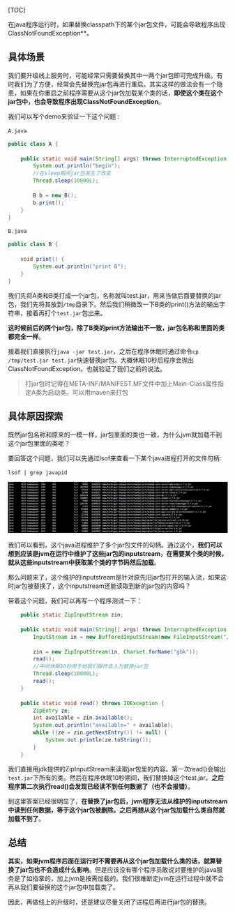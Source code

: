 [TOC]

在java程序运行时，如果替换classpath下的某个jar包文件，可能会导致程序出现ClassNotFoundException**。

## 具体场景 

我们要升级线上服务时，可能经常只需要替换其中一两个jar包即可完成升级。有时我们为了方便，经常会先替换完jar包再进行重启。其实这样的做法会有一个隐患，如果在你重启之前程序需要从这个jar包加载某个类的话，**即使这个类在这个jar包中，也会导致程序出现ClassNotFoundException**。

我们可以写个demo来验证一下这个问题 :

`A.java`

```java
public class A {

    public static void main(String[] args) throws InterruptedException {
        System.out.println("begin");
        //在sleep期间jar包发生了改变
        Thread.sleep(10000L);

        B b = new B();
        b.print();
    }
}
```

`B.java`

```java
public class B {

    void print() {
        System.out.println("print B");
    }
}
```

我们先将A类和B类打成一个jar包，名称就叫test.jar，用来当做后面要替换的jar包，我们先将其放到`/tmp`目录下。然后我们稍微改一下B类的print()方法的输出字符串，接着再打个`test.jar`包出来。

**这时候前后的两个jar包，除了B类的print方法输出不一致，jar包名称和里面的类都完全一样**。

接着我们直接执行`java -jar test.jar`，之后在程序休眠时通过命令`cp /tmp/test.jar test.jar`快速替换jar包。大概休眠10秒后程序会抛出ClassNotFoundException。也就验证了我们之前的说法。

> 打jar包时记得在META-INF/MANIFEST.MF文件中加上Main-Class属性指定A类为启动类。可以用maven来打包

## 具体原因探索 

既然jar包名称和原来的一模一样，jar包里面的类也一致，为什么jvm就加载不到这个jar包里面的类呢？

要回答这个问题，我们可以先通过lsof来查看一下某个java进程打开的文件句柄:

`lsof | grep javapid`

![企业微信截图_462a7ea1-978c-4d57-8294-111b33305746](java_lsof.png)

我们可以看到，这个java进程维护了多个jar包文件的句柄。通过这个，**我们可以想到应该是jvm在运行中维护了这些jar包的inputstream，在需要某个类的时候，就从这些inputstream中获取某个类的字节码然后加载**。

那么问题来了，这个维护的inputstream是针对原先旧jar包打开的输入流，如果这时jar包被替换了，这个inputstream还能读取到新的jar包的内容吗？

带着这个问题，我们可以再写一个程序测试一下：

```java
    public static ZipInputStream zin;

    public static void main(String[] args) throws InterruptedException, ClassNotFoundException, IOException {
        InputStream in = new BufferedInputStream(new FileInputStream("/tmp/agent.jar"));

        zin = new ZipInputStream(in, Charset.forName("gbk"));
        read();
        //中间休眠10秒用于给我们操作去人为替换jar包
        Thread.sleep(10000L);
        read();
    }

    public static void read() throws IOException {
        ZipEntry ze;
        int available = zin.available();
        System.out.println("available=" + available);
        while ((ze = zin.getNextEntry()) != null) {
            System.out.println(ze.toString());
        }
    }
```

我们直接用jdk提供的ZipInputStream来读取jar包里的内容。第一次read()会输出`test.jar`下所有的类。然后在程序休眠10秒期间，我们替换掉这个test.jar。**之后程序第二次执行read()会发现已经读不到任何数据了（也不会报错）**。

到这里答案已经很明显了，**在替换了jar包后，jvm程序无法从维护的inputstream中读到任何数据，等于这个jar包被删除。之后再想从这个jar包加载什么类自然就加载不到了**。

## 总结  

**其实，如果jvm程序后面在运行时不需要再从这个jar包加载什么类的话，就算替换了jar包也不会造成什么影响**。但是应该没有哪个程序员敢说对要维护的java服务是了如指掌的，加上jvm是按需加载的。我们很难断定jvm在运行过程中就不会再从我们要替换的这个jar包中加载类了。

因此，再做线上的升级时，还是建议尽量关闭了进程后再进行jar包的替换。

